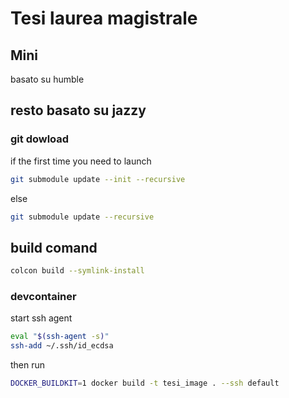 # Tesi laurea magistrale

## Mini

basato su humble

## resto basato su jazzy

### git dowload

if the first time you need to launch

```bash
git submodule update --init --recursive
```

else

```bash
git submodule update --recursive
```


## build comand

```bash
colcon build --symlink-install
```

### devcontainer

start ssh agent
```bash
eval "$(ssh-agent -s)"
ssh-add ~/.ssh/id_ecdsa
```

then run
```bash
DOCKER_BUILDKIT=1 docker build -t tesi_image . --ssh default
```
